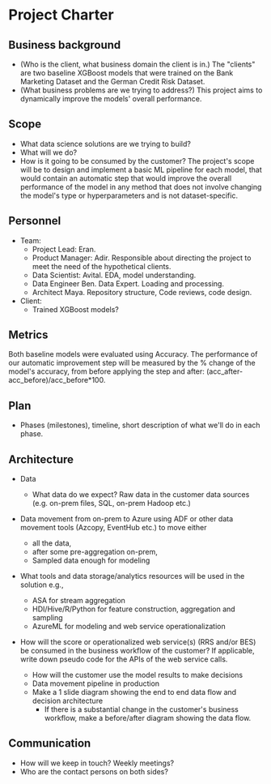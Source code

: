 # Project Charter

## Business background

* (Who is the client, what business domain the client is in.) The "clients" are two baseline XGBoost models that were 
trained on the Bank Marketing Dataset and the German Credit Risk Dataset.  
* (What business problems are we trying to address?) This project aims to dynamically improve the models' overall 
performance. 

## Scope
* What data science solutions are we trying to build?
* What will we do?
* How is it going to be consumed by the customer?
The project's scope will be to design and implement a basic ML pipeline for each model, that would contain an automatic 
step that would improve the overall performance of the model in any method that does not involve changing the model's
type or hyperparameters and is not dataset-specific.

## Personnel
* Team:
    * Project Lead: Eran.
    * Product Manager: Adir. Responsible about directing the project to meet the need of the hypothetical clients.
    * Data Scientist: Avital. EDA, model understanding.
    * Data Engineer Ben. Data Expert. Loading and processing.
    * Architect Maya. Repository structure, Code reviews, code design.
* Client:
    * Trained XGBoost models?
	
## Metrics
Both baseline models were evaluated using Accuracy.
The performance of our automatic improvement step will be measured by the % change of the model's accuracy, from before 
applying the step and after: (acc_after-acc_before)/acc_before*100. 

## Plan
* Phases (milestones), timeline, short description of what we'll do in each phase.

## Architecture
* Data
  * What data do we expect? Raw data in the customer data sources (e.g. on-prem files, SQL, on-prem Hadoop etc.)
* Data movement from on-prem to Azure using ADF or other data movement tools (Azcopy, EventHub etc.) to move either
  * all the data, 
  * after some pre-aggregation on-prem,
  * Sampled data enough for modeling 

* What tools and data storage/analytics resources will be used in the solution e.g.,
  * ASA for stream aggregation
  * HDI/Hive/R/Python for feature construction, aggregation and sampling
  * AzureML for modeling and web service operationalization
* How will the score or operationalized web service(s) (RRS and/or BES) be consumed in the business workflow of the customer? If applicable, write down pseudo code for the APIs of the web service calls.
  * How will the customer use the model results to make decisions
  * Data movement pipeline in production
  * Make a 1 slide diagram showing the end to end data flow and decision architecture
    * If there is a substantial change in the customer's business workflow, make a before/after diagram showing the data flow.

## Communication
* How will we keep in touch? Weekly meetings?
* Who are the contact persons on both sides?
